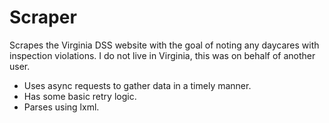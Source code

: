 # Scraper

Scrapes the Virginia DSS website with the goal of noting any daycares with inspection violations.
I do not live in Virginia, this was on behalf of another user.

- Uses async requests to gather data in a timely manner.
- Has some basic retry logic.
- Parses using lxml.
